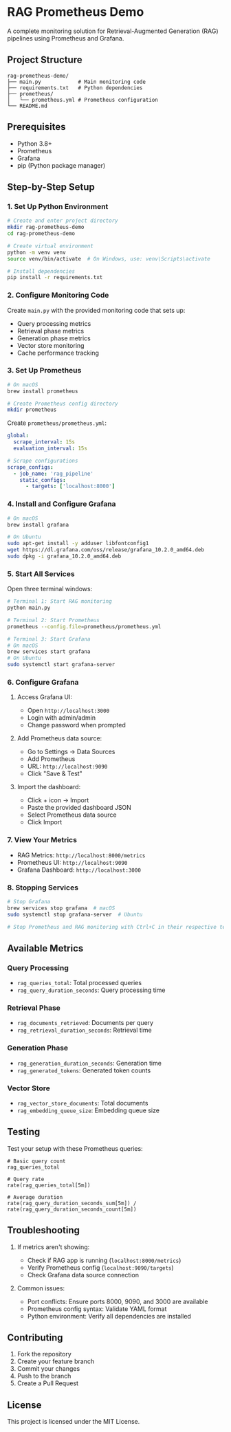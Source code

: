 # RAG Prometheus Demo

A complete monitoring solution for Retrieval-Augmented Generation (RAG) pipelines using Prometheus and Grafana.

## Project Structure
```
rag-prometheus-demo/
├── main.py            # Main monitoring code
├── requirements.txt   # Python dependencies
├── prometheus/          
│   └── prometheus.yml # Prometheus configuration
└── README.md
```

## Prerequisites

- Python 3.8+
- Prometheus
- Grafana
- pip (Python package manager)

## Step-by-Step Setup

### 1. Set Up Python Environment

```bash
# Create and enter project directory
mkdir rag-prometheus-demo
cd rag-prometheus-demo

# Create virtual environment
python -m venv venv
source venv/bin/activate  # On Windows, use: venv\Scripts\activate

# Install dependencies
pip install -r requirements.txt
```

### 2. Configure Monitoring Code

Create `main.py` with the provided monitoring code that sets up:
- Query processing metrics
- Retrieval phase metrics
- Generation phase metrics
- Vector store monitoring
- Cache performance tracking

### 3. Set Up Prometheus

```bash
# On macOS
brew install prometheus

# Create Prometheus config directory
mkdir prometheus
```

Create `prometheus/prometheus.yml`:
```yaml
global:
  scrape_interval: 15s
  evaluation_interval: 15s

# Scrape configurations
scrape_configs:
  - job_name: 'rag_pipeline'
    static_configs:
      - targets: ['localhost:8000']
```

### 4. Install and Configure Grafana

```bash
# On macOS
brew install grafana

# On Ubuntu
sudo apt-get install -y adduser libfontconfig1
wget https://dl.grafana.com/oss/release/grafana_10.2.0_amd64.deb
sudo dpkg -i grafana_10.2.0_amd64.deb
```

### 5. Start All Services

Open three terminal windows:

```bash
# Terminal 1: Start RAG monitoring
python main.py

# Terminal 2: Start Prometheus
prometheus --config.file=prometheus/prometheus.yml

# Terminal 3: Start Grafana
# On macOS
brew services start grafana
# On Ubuntu
sudo systemctl start grafana-server
```

### 6. Configure Grafana

1. Access Grafana UI:
   - Open `http://localhost:3000`
   - Login with admin/admin
   - Change password when prompted

2. Add Prometheus data source:
   - Go to Settings → Data Sources
   - Add Prometheus
   - URL: `http://localhost:9090`
   - Click "Save & Test"

3. Import the dashboard:
   - Click + icon → Import
   - Paste the provided dashboard JSON
   - Select Prometheus data source
   - Click Import

### 7. View Your Metrics

- RAG Metrics: `http://localhost:8000/metrics`
- Prometheus UI: `http://localhost:9090`
- Grafana Dashboard: `http://localhost:3000`

### 8. Stopping Services

```bash
# Stop Grafana
brew services stop grafana  # macOS
sudo systemctl stop grafana-server  # Ubuntu

# Stop Prometheus and RAG monitoring with Ctrl+C in their respective terminals
```

## Available Metrics

### Query Processing
- `rag_queries_total`: Total processed queries
- `rag_query_duration_seconds`: Query processing time

### Retrieval Phase
- `rag_documents_retrieved`: Documents per query
- `rag_retrieval_duration_seconds`: Retrieval time

### Generation Phase
- `rag_generation_duration_seconds`: Generation time
- `rag_generated_tokens`: Generated token counts

### Vector Store
- `rag_vector_store_documents`: Total documents
- `rag_embedding_queue_size`: Embedding queue size

## Testing

Test your setup with these Prometheus queries:
```
# Basic query count
rag_queries_total

# Query rate
rate(rag_queries_total[5m])

# Average duration
rate(rag_query_duration_seconds_sum[5m]) / rate(rag_query_duration_seconds_count[5m])
```

## Troubleshooting

1. If metrics aren't showing:
   - Check if RAG app is running (`localhost:8000/metrics`)
   - Verify Prometheus config (`localhost:9090/targets`)
   - Check Grafana data source connection

2. Common issues:
   - Port conflicts: Ensure ports 8000, 9090, and 3000 are available
   - Prometheus config syntax: Validate YAML format
   - Python environment: Verify all dependencies are installed

## Contributing

1. Fork the repository
2. Create your feature branch
3. Commit your changes
4. Push to the branch
5. Create a Pull Request

## License

This project is licensed under the MIT License.
